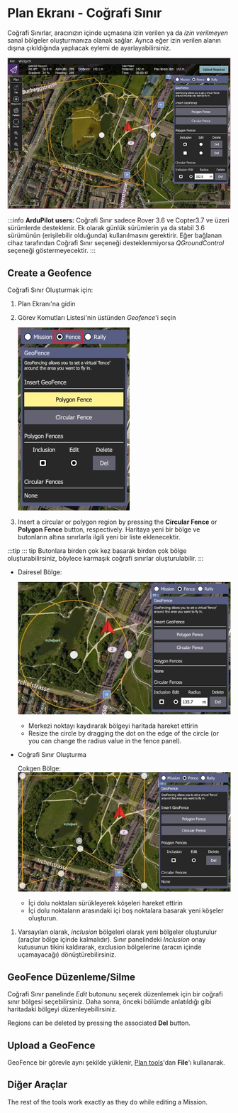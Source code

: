 # Plan Ekranı - Coğrafi Sınır

Coğrafi Sınırlar, aracınızın içinde uçmasına izin verilen ya da _izin verilmeyen_ sanal bölgeler oluşturmanıza olanak sağlar.
Ayrıca eğer izin verilen alanın dışına çıkıldığında yaplıacak eylemi de ayarlayabilirsiniz.

![Coğrafi Sınır'a geneş bakış](../../../assets/plan/geofence/geofence_overview.jpg)

:::info
**ArduPilot users:** Coğrafi Sınır sadece Rover 3.6 ve Copter3.7 ve üzeri sürümlerde desteklenir. Ek olarak günlük sürümlerin ya da stabil 3.6 sürümünün (erişilebilir olduğunda) kullanılmasını gerektirir.
Eğer bağlanan cihaz tarafından Coğrafi Sınır seçeneği desteklenmiyorsa _QGroundControl_ seçeneği göstermeyecektir.
:::

## Create a Geofence

Coğrafi Sınır Oluşturmak için:

1. Plan Ekranı'na gidin

2. Görev Komutları Listesi'nin üstünden _Geofence_'i seçin

   ![Select geofence radio button](../../../assets/plan/geofence/geofence_select.jpg)

3. Insert a circular or polygon region by pressing the **Circular Fence** or **Polygon Fence** button, respectively.
   Haritaya yeni bir bölge ve butonların altına sınırlarla ilgili yeni bir liste eklenecektir.

:::tip
::: tip
Butonlara birden çok kez basarak birden çok bölge oluşturabilirsiniz, böylece karmaşık coğrafi sınırlar oluşturulabilir.
:::

- Dairesel Bölge:

  ![Dairesel Coğrafi Sınır](../../../assets/plan/geofence/geofence_circular.jpg)

  - Merkezi noktayı kaydırarak bölgeyi haritada hareket ettirin
  - Resize the circle by dragging the dot on the edge of the circle (or you can change the radius value in the fence panel).

- Coğrafi Sınır Oluşturma

  Çokgen Bölge:
  ![Çokgen Coğrafi Sınır](../../../assets/plan/geofence/geofence_polygon.jpg)

  - İçi dolu noktaları sürükleyerek köşeleri hareket ettirin
  - İçi dolu noktaların arasındaki içi boş noktalara basarak yeni köşeler oluşturun.

1. Varsayılan olarak, _inclusion_ bölgeleri olarak yeni bölgeler oluşturulur (araçlar bölge içinde kalmalıdır).
   Sınır panelindeki _Inclusion_ onay kutusunun tikini kaldırarak, exclusion bölgelerine (aracın içinde uçamayacağı) dönüştürebilirsiniz.

## GeoFence Düzenleme/Silme

Coğrafi Sınır panelinde _Edit_ butonunu seçerek düzenlemek için bir coğrafi sınır bölgesi seçebilirsiniz.
Daha sonra, önceki bölümde anlatıldığı gibi haritadaki bölgeyi düzenleyebilirsiniz.

Regions can be deleted by pressing the associated **Del** button.

## Upload a GeoFence

GeoFence bir görevle aynı şekilde yüklenir, [Plan tools](../plan_view/plan_view.md)'dan **File**'ı kullanarak.

## Diğer Araçlar

The rest of the tools work exactly as they do while editing a Mission.
